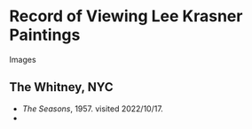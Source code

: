 # Record of Viewing Lee Krasner Paintings

Images

## The Whitney, NYC
* *The Seasons*, 1957. visited 2022/10/17.
* 
